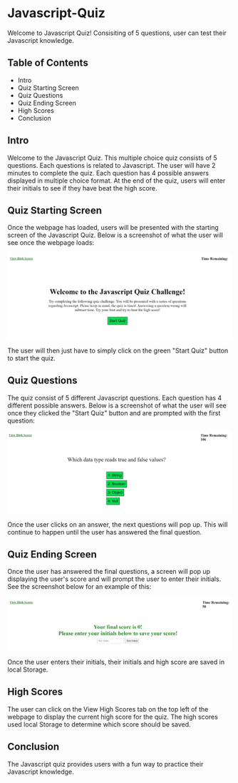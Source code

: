 # Javascript-Quiz
Welcome to Javascript Quiz! Consisiting of 5 questions, user can test their Javascript knowledge.

## Table of Contents
* Intro
* Quiz Starting Screen
* Quiz Questions
* Quiz Ending Screen
* High Scores
* Conclusion

## Intro
Welcome to the Javascript Quiz. This multiple choice quiz consists of 5 questions. Each questions is related to Javascript. The user will have 2 minutes to complete the quiz. Each question has 4 possible answers displayed in multiple choice format. At the end of the quiz, users will enter their initials to see if they have beat the high score.

## Quiz Starting Screen
Once the webpage has loaded, users will be presented with the starting screen of the Javascript Quiz. Below is a screenshot of what the user will see once the webpage loads:

![Screenshot of Javascript Quiz Intro](./quiz-starting-screen.JPG "Javascript Quiz Intro")

The user will then just have to simply click on the green "Start Quiz" button to start the quiz.

## Quiz Questions
The quiz consist of 5 different Javascript questions. Each question has 4 different possible answers. Below is a screenshot of what the user will see once they clicked the "Start Quiz" button and are prompted with the first question:

![Screenshot of Javascript Quiz Questions](./quiz-questions.JPG "Javascript Quiz Questions")

Once the user clicks on an answer, the next questions will pop up. This will continue to happen until the user has answered the final question.

## Quiz Ending Screen
Once the user has answered the final questions, a screen will pop up displaying the user's score and will prompt the user to enter their initials. See the screenshot below for an example of this:

![Screenshot of Javascript Quiz Ending Screen](./quiz-ending-screen.JPG "Javascript Quiz Ending Screen")

Once the user enters their initials, their initials and high score are saved in local Storage.

## High Scores
The user can click on the View High Scores tab on the top left of the webpage to display the current high score for the quiz. The high scores used local Storage to determine which score should be saved.

## Conclusion
The Javascript quiz provides users with a fun way to practice their Javascript knowledge.